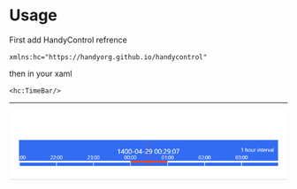 # Usage
First add HandyControl refrence
```
xmlns:hc="https://handyorg.github.io/handycontrol"
```
then in your xaml
```
<hc:TimeBar/>
```

***

![](https://github.com/HandyOrg/HandyOrgResource/blob/master/HandyControl/Resources/TimeBar.gif)